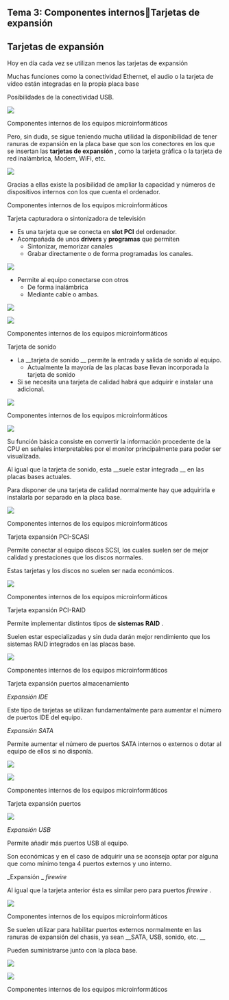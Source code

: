 ## Tema 3: Componentes internosTarjetas de expansión

## Tarjetas de expansión

Hoy en día cada vez se utilizan menos las tarjetas de expansión

Muchas funciones como la conectividad Ethernet\, el audio o la tarjeta de vídeo están integradas en la propia placa base

Posibilidades de la conectividad USB\.

![](img/7%20Tarjetas%20de%20expansi%C3%B3n0.jpg)

Componentes internos de los equipos microinformáticos

Pero\, sin duda\, se sigue teniendo mucha utilidad la disponibilidad de tener ranuras de expansión en la placa base que son los conectores en los que se insertan las  __tarjetas de expansión__ \, como la tarjeta gráfica o la tarjeta de red inalámbrica\, Modem\, WiFi\, etc\.

![](img/7%20Tarjetas%20de%20expansi%C3%B3n1.jpg)

Gracias a ellas existe la posibilidad de ampliar la capacidad y números de dispositivos internos con los que cuenta el ordenador\.

Componentes internos de los equipos microinformáticos

Tarjeta capturadora o sintonizadora de televisión

* Es una tarjeta que se conecta en  __slot PCI__  del ordenador\.
* Acompañada de unos  __drivers__  y  __programas__  que permiten
  * Sintonizar\, memorizar canales
  * Grabar directamente o de forma programadas los canales\.

![](img/7%20Tarjetas%20de%20expansi%C3%B3n2.jpg)

* Permite al equipo conectarse con otros
  * De forma inalámbrica
  * Mediante cable o ambas\.

![](img/7%20Tarjetas%20de%20expansi%C3%B3n3.jpg)

![](img/7%20Tarjetas%20de%20expansi%C3%B3n4.jpg)

Componentes internos de los equipos microinformáticos

Tarjeta de sonido

* La  __tarjeta de sonido __ permite la entrada y salida de sonido al equipo\.
  * Actualmente la mayoría de las placas base llevan incorporada la tarjeta de sonido
* Si se necesita una tarjeta de calidad habrá que adquirir e instalar una adicional\.

![](img/7%20Tarjetas%20de%20expansi%C3%B3n5.jpg)

Componentes internos de los equipos microinformáticos

![](img/7%20Tarjetas%20de%20expansi%C3%B3n6.jpg)

Su función básica consiste en convertir la información procedente de la CPU en señales interpretables por el monitor principalmente para poder ser visualizada\.

Al igual que la tarjeta de sonido\, esta  __suele estar integrada __ en las placas bases actuales\.

Para disponer de una tarjeta de calidad normalmente hay que adquirirla e instalarla por separado en la placa base\.

![](img/7%20Tarjetas%20de%20expansi%C3%B3n7.jpg)

Componentes internos de los equipos microinformáticos

Tarjeta expansión PCI\-SCASI

Permite conectar al equipo discos SCSI\, los cuales suelen ser de mejor calidad y prestaciones que los discos normales\.

Estas tarjetas y los discos no suelen ser nada económicos\.

![](img/7%20Tarjetas%20de%20expansi%C3%B3n8.jpg)

Componentes internos de los equipos microinformáticos

Tarjeta expansión PCI\-RAID

Permite implementar distintos tipos de  __sistemas RAID__ \.

Suelen estar especializadas y sin duda darán mejor rendimiento que los sistemas RAID integrados en las placas base\.

![](img/7%20Tarjetas%20de%20expansi%C3%B3n9.jpg)

Componentes internos de los equipos microinformáticos

Tarjeta expansión puertos almacenamiento

_Expansión IDE_

Este tipo de tarjetas se utilizan fundamentalmente para aumentar el número de puertos IDE del equipo\.

_Expansión SATA_

Permite aumentar el número de puertos SATA internos o externos o dotar al equipo de ellos si no disponía\.

![](img/7%20Tarjetas%20de%20expansi%C3%B3n10.jpg)

![](img/7%20Tarjetas%20de%20expansi%C3%B3n11.jpg)

Componentes internos de los equipos microinformáticos

Tarjeta expansión puertos

![](img/7%20Tarjetas%20de%20expansi%C3%B3n12.jpg)

_Expansión USB_

Permite añadir más puertos USB al equipo\.

Son económicas y en el caso de adquirir una se aconseja optar por alguna que como mínimo tenga 4 puertos externos y uno interno\.

_Expansión _  _firewire_

Al igual que la tarjeta anterior ésta es similar pero para puertos  _firewire_ \.

![](img/7%20Tarjetas%20de%20expansi%C3%B3n13.jpg)

Componentes internos de los equipos microinformáticos

Se suelen utilizar para habilitar puertos externos normalmente en las ranuras de expansión del chasis\, ya sean  __SATA\, USB\, sonido\, etc\. __

Pueden suministrarse junto con la placa base\.

![](img/7%20Tarjetas%20de%20expansi%C3%B3n14.jpg)

![](img/7%20Tarjetas%20de%20expansi%C3%B3n15.jpg)

Componentes internos de los equipos microinformáticos

